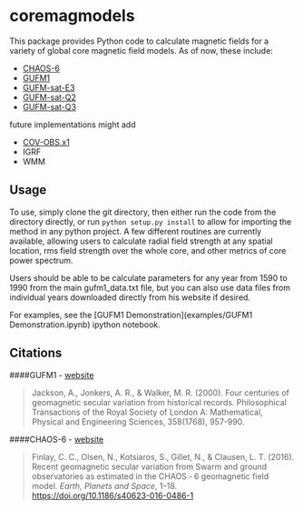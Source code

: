 coremagmodels
=====
This package provides Python code to calculate magnetic fields for a variety of global core magnetic field models. As of now, these include:
* [CHAOS-6](http://www.spacecenter.dk/files/magnetic-models/CHAOS-6/)
* [GUFM1](http://jupiter.ethz.ch/~cfinlay/gufm1.html) 
* [GUFM-sat-E3](http://jupiter.ethz.ch/~cfinlay/gufm1.html) 
* [GUFM-sat-Q2](http://jupiter.ethz.ch/~cfinlay/gufm1.html) 
* [GUFM-sat-Q3](http://jupiter.ethz.ch/~cfinlay/gufm1.html) 



future implementations might add

* [COV-OBS.x1](http://www.spacecenter.dk/files/magnetic-models/COV-OBSx1/)
* IGRF
* WMM

Usage
-----
To use, simply clone the git directory, then either run the code from the directory directly, or run `python setup.py install` to allow for importing the method in any python project. A few different routines are currently available, allowing users to calculate radial field strength at any spatial location, rms field strength over the whole core, and other metrics of core power spectrum.

Users should be able to be calculate parameters for any year from 1590 to 1990 from the main gufm1_data.txt file, but you can also use data files from individual years downloaded directly from his website if desired.

For examples, see the [GUFM1 Demonstration](examples/GUFM1 Demonstration.ipynb) ipython notebook.


Citations
--------
####GUFM1 -  [website](http://jupiter.ethz.ch/~cfinlay/gufm1.html)  
> Jackson, A., Jonkers, A. R., & Walker, M. R. (2000). Four centuries of geomagnetic secular variation from historical records. Philosophical Transactions of the Royal Society of London A: Mathematical, Physical and Engineering Sciences, 358(1768), 957-990.

####CHAOS-6 - [website](http://www.spacecenter.dk/files/magnetic-models/CHAOS-6/) 
> Finlay, C. C., Olsen, N., Kotsiaros, S., Gillet, N., & Clausen, L. T. (2016). Recent geomagnetic secular variation from Swarm and ground observatories as estimated in the CHAOS ‑ 6 geomagnetic field model. *Earth, Planets and Space*, 1–18. https://doi.org/10.1186/s40623-016-0486-1

